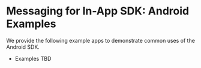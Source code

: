 # Messaging for In-App SDK: Android Examples

We provide the following example apps to demonstrate common uses of the Android SDK.

- Examples TBD